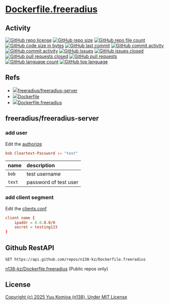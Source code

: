 # [Dockerfile.freeradius](https://github.com/n138-kz/Dockerfile.freeradius)

## Activity

[![GitHub repo license](https://img.shields.io/github/license/n138-kz/Dockerfile.freeradius)](/LICENSE)
[![GitHub repo size](https://img.shields.io/github/repo-size/n138-kz/Dockerfile.freeradius)](/../../)
[![GitHub repo file count](https://img.shields.io/github/directory-file-count/n138-kz/Dockerfile.freeradius)](/../../)
[![GitHub code size in bytes](https://img.shields.io/github/languages/code-size/n138-kz/Dockerfile.freeradius)](/../../)
[![GitHub last commit](https://img.shields.io/github/last-commit/n138-kz/Dockerfile.freeradius)](/../../commits)
[![GitHub commit activity](https://img.shields.io/github/commit-activity/w/n138-kz/Dockerfile.freeradius)](/../../commits)
[![GitHub commit activity](https://img.shields.io/github/commit-activity/t/n138-kz/Dockerfile.freeradius)](/../../commits)
[![GitHub issues](https://img.shields.io/github/issues/n138-kz/Dockerfile.freeradius)](/../../issues)
[![GitHub issues closed](https://img.shields.io/github/issues-closed/n138-kz/Dockerfile.freeradius)](/../../issues)
[![GitHub pull requests closed](https://img.shields.io/github/issues-pr-closed/n138-kz/Dockerfile.freeradius)](/../../pulls)
[![GitHub pull requests](https://img.shields.io/github/issues-pr/n138-kz/Dockerfile.freeradius)](/../../pulls)
[![GitHub language count](https://img.shields.io/github/languages/count/n138-kz/Dockerfile.freeradius)](/../../)
[![GitHub top language](https://img.shields.io/github/languages/top/n138-kz/Dockerfile.freeradius)](/../../)

## Refs

- [![](https://www.google.com/s2/favicons?size=64&domain=https://hub.docker.com)freeradius/freeradius-server](https://hub.docker.com/r/freeradius/freeradius-server)
- [![](https://www.google.com/s2/favicons?size=64&domain=https://github.com)Dockerfile](https://github.com/n138-kz/Dockerfile/)
- [![](https://www.google.com/s2/favicons?size=64&domain=https://github.com)Dockerfile.freeradius](https://github.com/n138-kz/Dockerfile.freeradius/)

## freeradius/freeradius-server

### add user

Edit the [authorize](/build-core/raddb/mods-config/files/authorize)

```conf
bob	Cleartext-Password := "test"
```

|name|description|
|:-|:-|
|`bob`|test username|
|`text`|password of test user|

### add client segment

Edit the [clients.conf](/build-core/raddb/clients.conf)

```conf
client name {
    ipaddr = 0.0.0.0/0
    secret = testing123
}
```

## Github RestAPI

```http
GET https://api.github.com/repos/n138-kz/Dockerfile.freeradius
```
[n138-kz/Dockerfile.freeradius](https://api.github.com/repos/n138-kz/Dockerfile.freeradius) (Public repos only)

## License

[Copyright (c) 2025 Yuu Komiya (n138), Under MIT License](LICENSE)  
